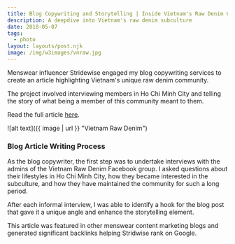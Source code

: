 ```yaml
---
title: Blog Copywriting and Storytelling | Inside Vietnam's Raw Denim Community
description: A deepdive into Vietnam's raw denim subculture
date: 2018-05-07
tags:
  - photo
layout: layouts/post.njk
image: /img/w3images/vnraw.jpg
---
```

Menswear influencer Stridewise engaged my blog copywriting services to create an article highlighting Vietnam's unique raw denim community.

The project involved interviewing members in Ho Chi Minh City and telling the story of what being a member of this community meant to them.

Read the full article [here](https://stridewise.com/vietnam-raw-denim/).


![alt text]({{ image | url }} "Vietnam Raw Denim")

### Blog Article Writing Process

As the blog copywriter, the first step was to undertake interviews with the admins of the Vietnam Raw Denim Facebook group. I asked questions about their lifestyles in Ho Chi Minh City, how they became interested in the subculture, and how they have maintained the community for such a long period.

After each informal interview, I was able to identify a hook for the blog post that gave it a unique angle and enhance the storytelling element.

This article was featured in other menswear content marketing blogs and generated significant backlinks helping Stridwise rank on Google.
